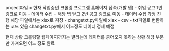 project파일 = 현재 작업중인 크롤링 프로그램
홈페이지 접속(개발 탭) - 취업 공고 1번 링크로 이동 - 데이터 수집 - 해당 탭 닫고 2번 공고 링크로 이동 - 데이터 수집 과정 진행
해당 파일에서는 xlsx로 저장 - changetxt.py파일에 xlsx - csv - txt파일로 변환하는 코드 있음
changetxt.py에서 어느정도 데이터 정제 예정

현재 상황
크롤링할 웹페이지까지는 열리는데 데이터를 긁어오지 못하는 상황
해당 부분만 가져오면 어느 정도 완료

